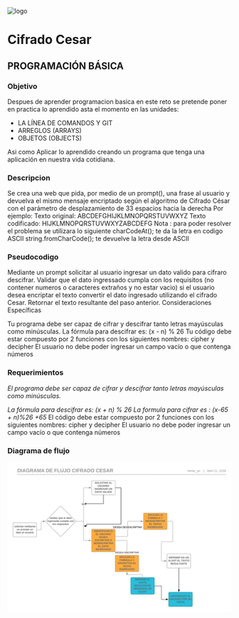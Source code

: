 ![logo](https://cdn-images-1.medium.com/max/945/1*3ebT5azEfTrKxANOE3BwyA.jpeg)

# Cifrado Cesar

## PROGRAMACIÓN BÁSICA
### Objetivo

Despues de aprender programacion basica en este reto se pretende poner en practica lo aprendido asta el momento en las unidades:
* LA LÍNEA DE COMANDOS Y GIT
* ARREGLOS (ARRAYS)
* OBJETOS (OBJECTS)

Asi como Aplicar lo aprendido creando un programa que tenga una aplicación en nuestra vida cotidiana.





### **Descripcion**

Se crea una web que pida, por medio de un prompt(), una frase al usuario y devuelva el mismo mensaje encriptado según el algoritmo de Cifrado César con el parámetro de desplazamiento de 33 espacios hacia la derecha
Por ejemplo:
Texto original: ABCDEFGHIJKLMNOPQRSTUVWXYZ
Texto codificado: HIJKLMNOPQRSTUVWXYZABCDEFG
Nota : para poder resolver el problema se utilizara lo siguiente
charCodeAt(); te da la letra en codigo ASCII
string.fromCharCode(); te devuelve la letra desde ASCII

### **Pseudocodigo**

Mediante un prompt solicitar al usuario ingresar un dato valido para cifraro descifrar.
Validar que el dato ingressado cumpla con los requisitos (no contener numeros o caracteres extraños y no estar vacio)
si el usuario desea encriptar el texto convertir el dato ingresado utilizando el cifrado Cesar.
Retornar el texto resultante del paso anterior.
Consideraciones Específicas

Tu programa debe ser capaz de cifrar y descifrar tanto letras mayúsculas como minúsculas. La fórmula para descifrar es: (x - n) % 26
Tu código debe estar compuesto por 2 funciones con los siguientes nombres: cipher y decipher
El usuario no debe poder ingresar un campo vacío o que contenga números

### **Requerimientos**

_El programa debe ser capaz de cifrar y descifrar tanto letras mayúsculas como minúsculas._

_La fórmula para descifrar es: (x + n) % 26
La formula para cifrar es : (x-65 + n)%26 +65_
El código debe estar compuesto por 2 funciones con los siguientes nombres: cipher y decipher
El usuario no debe poder ingresar un campo vacío o que contenga números

### Diagrama de flujo
![diagrama](assets/images/imagen.png)
